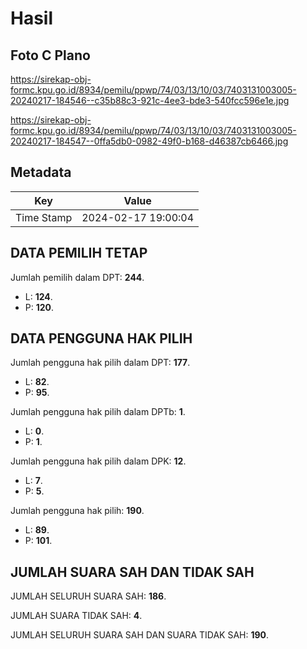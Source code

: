 # Hasil

## Foto C Plano

https://sirekap-obj-formc.kpu.go.id/8934/pemilu/ppwp/74/03/13/10/03/7403131003005-20240217-184546--c35b88c3-921c-4ee3-bde3-540fcc596e1e.jpg

https://sirekap-obj-formc.kpu.go.id/8934/pemilu/ppwp/74/03/13/10/03/7403131003005-20240217-184547--0ffa5db0-0982-49f0-b168-d46387cb6466.jpg


## Metadata

| Key        | Value               |
| ---------- | ------------------- |
| Time Stamp | 2024-02-17 19:00:04 |


## DATA PEMILIH TETAP

Jumlah pemilih dalam DPT: **244**.
 * L: **124**.
 * P: **120**.

## DATA PENGGUNA HAK PILIH

Jumlah pengguna hak pilih dalam DPT: **177**.
 * L: **82**.
 * P: **95**.

Jumlah pengguna hak pilih dalam DPTb: **1**.
 * L: **0**.
 * P: **1**.

Jumlah pengguna hak pilih dalam DPK: **12**.
 * L: **7**.
 * P: **5**.

Jumlah pengguna hak pilih: **190**.
 * L: **89**.
 * P: **101**.

## JUMLAH SUARA SAH DAN TIDAK SAH

JUMLAH SELURUH SUARA SAH: **186**.

JUMLAH SUARA TIDAK SAH: **4**.

JUMLAH SELURUH SUARA SAH DAN SUARA TIDAK SAH: **190**.


